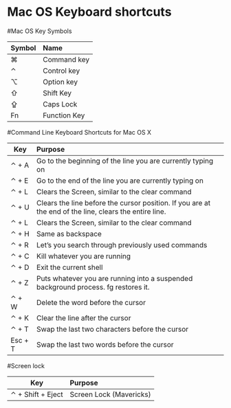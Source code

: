 Mac OS Keyboard shortcuts
=========================

#Mac OS Key Symbols

| Symbol    | Name              |
| --------- |:------------------|
| ⌘         | Command key       |
| ⌃         | Control key       |
| ⌥         | Option key        |
| ⇧         | Shift Key         |
| ⇪         | Caps Lock         |
| Fn        | Function Key      |

#Command Line Keyboard Shortcuts for Mac OS X

| Key           | Purpose                       |
| ------------- |:------------------------------|
| ⌃ + A         | Go to the beginning of the line you are currently typing on |
| ⌃ + E         | Go to the end of the line you are currently typing on|
| ⌃ + L         | Clears the Screen, similar to the clear command|
| ⌃ + U         | Clears the line before the cursor position. If you are at the end of the line, clears the entire line.|
| ⌃ + L         | Clears the Screen, similar to the clear command|
| ⌃ + H         | Same as backspace|
| ⌃ + R         | Let’s you search through previously used commands|
| ⌃ + C         | Kill whatever you are running|
| ⌃ + D         | Exit the current shell|
| ⌃ + Z         | Puts whatever you are running into a suspended background process. fg restores it.|
| ⌃ + W         | Delete the word before the cursor|
| ⌃ + K         | Clear the line after the cursor|
| ⌃ + T         | Swap the last two characters before the cursor|
| Esc + T       | Swap the last two words before the cursor|


#Screen lock

| Key           | Purpose                       |
| ------------- |:------------------------------|
| ⌃ + Shift + Eject | Screen Lock (Mavericks) |
